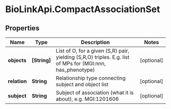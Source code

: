 # BioLinkApi.CompactAssociationSet

## Properties
Name | Type | Description | Notes
------------ | ------------- | ------------- | -------------
**objects** | **[String]** | List of O, for a given (S,R) pair, yielding (S,R,O) triples. E.g. list of MPs for (MGI:nnn, has_phenotype) | [optional] 
**relation** | **String** | Relationship type connecting subject and object list | [optional] 
**subject** | **String** | Subject of association (what it is about), e.g. MGI:1201606 | [optional] 


